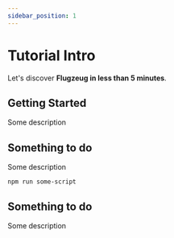 ```yaml
---
sidebar_position: 1
---
```


# Tutorial Intro

Let's discover **Flugzeug in less than 5 minutes**.

## Getting Started

Some description

## Something to do

Some description

```shell
npm run some-script
```

## Something to do

Some description

